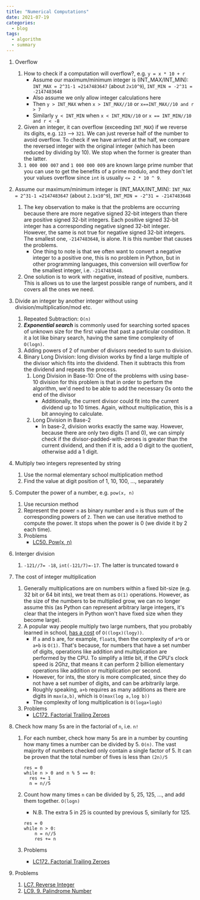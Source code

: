 ```yaml
---
title: "Numerical Computations"
date: 2021-07-19
categories:
  - blog
tags:
  - algorithm
  - summary
---
```


1. Overflow
    1. How to check if a computation will overflow?, e.g. `y = x * 10 + r`
        * Assume our maximum/minimum integer is (INT_MAX/INT_MIN): `INT_MAX = 2^31-1 =2147483647` (about `2x10^9`), `INT_MIN = -2^31 = -2147483648`
        * Also assume we only allow integer calculations here
        * Then `y > INT_MAX` when `x > INT_MAX//10` or `x==INT_MAX//10 and r > 7`
        * Similarly `y < INT_MIN` when `x < INT_MIN//10` or `x == INT_MIN//10 and r < -8`
    2. Given an integer, it can overflow (exceeding `INT_MAX`) if we reverse its digits, e.g. `123` --> `321`. We can just reverse half of the number to avoid overflow. To check if we have arrived at the half, we compare the reversed integer with the original integer (which has been reduced by dividing by 10). We stop when the former is greater than the latter.
    3. `1 000 000 007` and `1 000 000 009` are known large prime number that you can use to get the benefits of a prime modulo, and they don't let your values overflow since `int` is usually `<= 2 * 10 ^ 9`.



2. Assume our maximum/minimum integer is (INT_MAX/INT_MIN): `INT_MAX = 2^31-1 =2147483647` (about `2.1x10^9`), `INT_MIN = -2^31 = -2147483648`
    1. The key observation to make is that the problems are occurring because there are more negative signed 32-bit integers than there are positive signed 32-bit integers. Each positive signed 32-bit integer has a corresponding negative signed 32-bit integer. However, the same is not true for negative signed 32-bit integers. The smallest one, `-2147483648`, is alone. It is this number that causes the problems.
        * One thing to note is that we often want to convert a negative integer to a positive one, this is no problem in Python, but in other programming languages, this conversion will overflow for the smallest integer, i.e. `-2147483648`.
    2. One solution is to work with negative, instead of positive, numbers. This is allows us to use the largest possible range of numbers, and it covers all the ones we need.

3. Divide an integer by another integer without using division/multiplication/mod etc.
    1. Repeated Subtraction: `O(n)`
    2. ***Exponential search*** is commonly used for searching sorted spaces of unknown size for the first value that past a particular condition. It it a lot like binary search, having the same time complexity of `O(logn)`. 
    3. Adding powers of 2 of number of divisors needed to sum to division.
    4. Binary Long Division: long division works by find a large multiple of the divisor which fits into the dividend. Then it subtracts this from the dividend and repeats the process.
        1. Long Division in Base-10: One of the problems with using base-10 division for this problem is that in order to perform the algorithm, we'd need to be able to add the necessary 0s onto the end of the divisor
            * Additionally, the current divisor could fit into the current dividend up to 10 times. Again, without multiplication, this is a bit annoying to calculate.
        2. Long Division in Base-2
            * In base-2, division works exactly the same way. However, because there are only two digits (1 and 0), we can simply check if the divisor-padded-with-zeroes is greater than the current dividend, and then if it is, add a 0 digit to the quotient, otherwise add a 1 digit.


4. Multiply two integers represented by string
    1. Use the normal elementary school multiplication method
    2. Find the value at digit position of 1, 10, 100, ..., separately


5. Computer the power of a number, e.g. `pow(x, n)`
    1. Use recursion method
    2. Represent the power `n` as binary number and `n` is thus sum of the corresponding powers of `2`. Then we can use iterative method to compute the power. It stops when the power is 0 (we divide it by 2 each time).
    3. Problems
        * [LC50. Pow(x, n)][LC50. Pow(x, n)]

6. Interger division
    1. `-121//7= -18`, `int(-121/7)=-17`. The latter is truncated toward `0`

7. The cost of integer multiplication
    1. Generally multiplications are on numbers within a fixed bit-size (e.g. 32 bit or 64 bit ints), we treat them as `O(1)` operations. However, as the size of the numbers to be multiplied grow, we can no longer assume this (as Python can represent arbitrary large integers, it's clear that the integers in Python won't have fixed size when they become large).
    2. A popular way people multiply two large numbers, that you probably learned in school, [has a cost][Complexity of arithmetic operations] of `O((logx)(logy))`.
        * If `a` and `b` are, for example, `float`s, then the complexity of `a*b` or `a+b` is  `O(1)`. That's because, for numbers that have a set number of digits, operations like addition and multiplication are performed by the CPU. To simplify a little bit, if the CPU's clock speed is 2Ghz, that means it can perform 2 billion elementary operations like addition or multiplication per second.
        * However, for ints, the story is more complicated, since they do not have a set number of digits, and can be arbitrarily large.
        * Roughly speaking, `a+b` requires as many additions as there are digits in  `max(a,b)`, which is `O(max(log a,log b))`
        * The complexity of long multiplication is  `O(loga×logb)`
    3. Problems
        * [LC172. Factorial Trailing Zeroes][LC172. Factorial Trailing Zeroes]    

8. Check how many 5s are in the factorial of `n`, i.e. `n!`
    1. For each number, check how many 5s are in a number by counting how many times a number can be divided by 5. `O(n)`. The vast majority of numbers checked only contain a single factor of 5. It can be proven that the total number of fives is less than `(2n)/5`
        ```
        res = 0
        while n > 0 and n % 5 == 0:
          res += 1
          n = n//5
        ```
    2. Count how many times `n` can be divided by 5, 25, 125, ..., and add them together. `O(logn)`
        * N.B. The extra 5 in 25 is counted by previous 5, similarly for 125.
        ```
        res = 0        
        while n > 0:            
            n = n//5
            res += n
        ```

    3. Problems
        * [LC172. Factorial Trailing Zeroes][LC172. Factorial Trailing Zeroes]    

9. Problems
    1. [LC7. Reverse Integer][LC7. Reverse Integer]
    2. [LC9. 9. Palindrome Number][LC9. 9. Palindrome Number]


[LC7. Reverse Integer]: https://leetcode.com/problems/reverse-integer/
[LC9. 9. Palindrome Number]: https://leetcode.com/problems/palindrome-number/
[LC50. Pow(x, n)]: https://leetcode.com/problems/powx-n/
[LC172. Factorial Trailing Zeroes]: https://leetcode.com/problems/factorial-trailing-zeroes/
[Complexity of arithmetic operations]: https://www.cs.toronto.edu/~guerzhoy/180/lectures/W11/lec1/ComplArithm.html